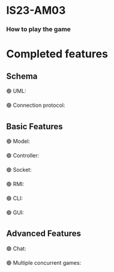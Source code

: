 # IS23-AM03

### How to play the game

# Completed features
## Schema
🟢 UML:<br />

🟢 Connection protocol:<br />

## Basic Features
🟢 Model:<br />

🟢 Controller:<br />

🟢 Socket:<br />

🟢 RMI:<br />

🟢 CLI:<br />

🟢 GUI:<br />

## Advanced Features

🟢 Chat:<br />

🟢 Multiple concurrent games:<br />




